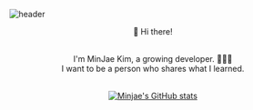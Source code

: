 ![header](https://capsule-render.vercel.app/api?type=slice&color=auto&height=200&section=header&text=Learn%20to%20Share,%20Share%20to%20Learn&fontSize=50)

<div align="center">
  <p >👋 Hi there!</p><br>
  I'm MinJae Kim, a growing developer. 👩🏻‍💻<br>
  I want to be a person who shares what I learned.<br>
  <!--<img src="https://img.shields.io/badge/Python-3766AB?style=flat-square&logo=Python&logoColor=white"/></a>-->
  <br>
  
  [![Minjae's GitHub stats](https://github-readme-stats.vercel.app/api?username=miinjae&count_private=true&theme=vue&show_icons=true)](https://github.com/anuraghazra/github-readme-stats)
</div>

<!--
**miiinjae/miiinjae** is a ✨ _special_ ✨ repository because its `README.md` (this file) appears on your GitHub profile.

Here are some ideas to get you started:

- 🔭 I’m currently working on ...
- 🌱 I’m currently learning ...
- 👯 I’m looking to collaborate on ...
- 🤔 I’m looking for help with ...
- 💬 Ask me about ...
- 📫 How to reach me: ...
- 😄 Pronouns: ...
- ⚡ Fun fact: ...
-->
